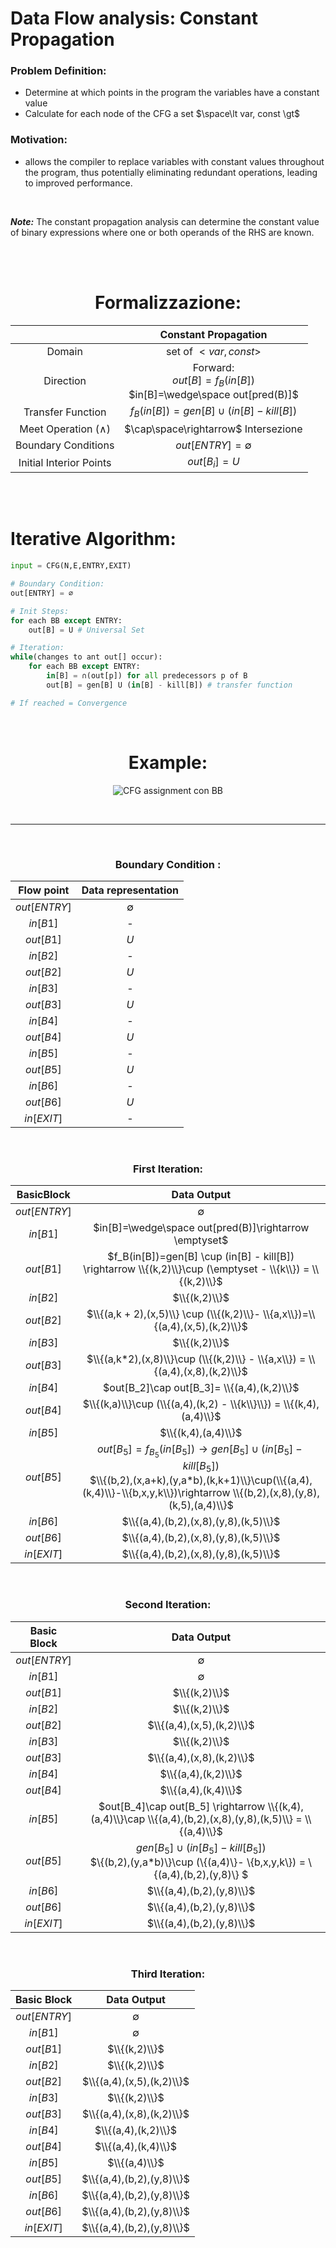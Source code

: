 # Data Flow analysis: Constant Propagation

### Problem Definition:

- Determine at which points in the program the variables have a constant value
- Calculate for each node of the CFG a set $\space\lt var, const \gt$

### Motivation:

- allows the compiler to replace variables with constant values throughout the program, thus potentially eliminating redundant operations, leading to improved performance.

<br>

**_Note:_** The constant propagation analysis can determine the constant value of binary expressions where one or both operands of the RHS are known.

<br><br>

<center>

# Formalizzazione:

|                           |                        **Constant Propagation**                        |
| :-----------------------: | :--------------------------------------------------------------------: |
|          Domain           |                      set of $\lt var, const \gt$                       |
|         Direction         | Forward:<br>$out[B]=f_B(in[B])$ <br> $in[B]=\wedge\space out[pred(B)]$ |
|     Transfer Function     |               $f_B(in[B])=gen[B] \cup (in[B] - kill[B])$               |
| Meet Operation $(\wedge)$ |                  $\cap\space\rightarrow$ Intersezione                  |
|    Boundary Conditions    |                        $out[ENTRY] = \emptyset$                        |
|  Initial Interior Points  |                             $out[B_i] = U$                             |

</center>

<br><br>

# Iterative Algorithm:

```python
input = CFG(N,E,ENTRY,EXIT)

# Boundary Condition:
out[ENTRY] = ∅

# Init Steps:
for each BB except ENTRY:
    out[B] = U # Universal Set

# Iteration:
while(changes to ant out[] occur):
    for each BB except ENTRY:
        in[B] = ∩(out[p]) for all predecessors p of B
        out[B] = gen[B] U (in[B] - kill[B]) # transfer function

# If reached = Convergence
```

<br>

<center>

# Example:

![CFG assignment con BB](../img/CFG_BB_CP.png)

<br>

</center>

---

<br>

<center>

### Boundary Condition :

|  Flow point  | Data representation |
| :----------: | :-----------------: |
| $out[ENTRY]$ |     $\emptyset$     |
|   $in[B1]$   |          -          |
|  $out[B1]$   |         $U$         |
|   $in[B2]$   |          -          |
|  $out[B2]$   |         $U$         |
|   $in[B3]$   |          -          |
|  $out[B3]$   |         $U$         |
|   $in[B4]$   |          -          |
|  $out[B4]$   |         $U$         |
|   $in[B5]$   |          -          |
|  $out[B5]$   |         $U$         |
|   $in[B6]$   |          -          |
|  $out[B6]$   |         $U$         |
|  $in[EXIT]$  |          -          |

</center>

<br>

<center>

### First Iteration:

|  BasicBlock  |                                                                                                Data Output                                                                                                |
| :----------: | :-------------------------------------------------------------------------------------------------------------------------------------------------------------------------------------------------------: |
| $out[ENTRY]$ |                                                                                                $\emptyset$                                                                                                |
|   $in[B1]$   |                                                                          $in[B]=\wedge\space out[pred(B)]\rightarrow \emptyset$                                                                           |
|  $out[B1]$   |                                                $f_B(in[B])=gen[B] \cup (in[B] - kill[B]) \rightarrow \\{(k,2)\\}\cup (\emptyset - \\{k\\}) = \\{(k,2)\\}$                                                 |
|   $in[B2]$   |                                                                                               $\\{(k,2)\\}$                                                                                               |
|  $out[B2]$   |                                                               $\\{(a,k + 2),(x,5)\\} \cup (\\{(k,2)\\}- \\{a,x\\})=\\{(a,4),(x,5),(k,2)\\}$                                                               |
|   $in[B3]$   |                                                                                               $\\{(k,2)\\}$                                                                                               |
|  $out[B3]$   |                                                               $\\{(a,k*2),(x,8)\\}\cup (\\{(k,2)\\} - \\{a,x\\}) = \\{(a,4),(x,8),(k,2)\\}$                                                               |
|   $in[B4]$   |                                                                                $out[B_2]\cap out[B_3]= \\{(a,4),(k,2)\\}$                                                                                 |
|  $out[B4]$   |                                                                    $\\{(k,a)\\}\cup (\\{(a,4),(k,2) - \\{k\\}\\}) = \\{(k,4),(a,4)\\}$                                                                    |
|   $in[B5]$   |                                                                                            $\\{(k,4),(a,4)\\}$                                                                                            |
|  $out[B5]$   | $out[B_5] = f_{B_5}(in[B_5])\rightarrow gen[B_5]\cup(in[B_5] - kill[B_5])$ <br> $\\{(b,2),(x,a+k),(y,a*b),(k,k+1)\\}\cup(\\{(a,4),(k,4)\\}-\\{b,x,y,k\\})\rightarrow \\{(b,2),(x,8),(y,8),(k,5),(a,4)\\}$ |
|   $in[B6]$   |                                                                                   $\\{(a,4),(b,2),(x,8),(y,8),(k,5)\\}$                                                                                   |
|  $out[B6]$   |                                                                                   $\\{(a,4),(b,2),(x,8),(y,8),(k,5)\\}$                                                                                   |
|  $in[EXIT]$  |                                                                                   $\\{(a,4),(b,2),(x,8),(y,8),(k,5)\\}$                                                                                   |

</center>
<br>

<center>

### Second Iteration:

| Basic Block  |                                                         Data Output                                                         |
| :----------: | :-------------------------------------------------------------------------------------------------------------------------: |
| $out[ENTRY]$ |                                                         $\emptyset$                                                         |
|   $in[B1]$   |                                                         $\emptyset$                                                         |
|  $out[B1]$   |                                                        $\\{(k,2)\\}$                                                        |
|   $in[B2]$   |                                                        $\\{(k,2)\\}$                                                        |
|  $out[B2]$   |                                                  $\\{(a,4),(x,5),(k,2)\\}$                                                  |
|   $in[B3]$   |                                                        $\\{(k,2)\\}$                                                        |
|  $out[B3]$   |                                                  $\\{(a,4),(x,8),(k,2)\\}$                                                  |
|   $in[B4]$   |                                                     $\\{(a,4),(k,2)\\}$                                                     |
|  $out[B4]$   |                                                     $\\{(a,4),(k,4)\\}$                                                     |
|   $in[B5]$   |         $out[B_4]\cap out[B_5] \rightarrow \\{(k,4),(a,4)\\}\cap \\{(a,4),(b,2),(x,8),(y,8),(k,5)\\} = \\{(a,4)\\}$         |
|  $out[B5]$   | $gen[B_5]\cup(in[B_5] - kill[B_5])$ <br> $\\{(b,2),(y,a\*b)\\}\cup (\\{(a,4)\\}- \\{b,x,y,k\\}) = \\{(a,4),(b,2),(y,8)\\} $ |
|   $in[B6]$   |                                                  $\\{(a,4),(b,2),(y,8)\\}$                                                  |
|  $out[B6]$   |                                                  $\\{(a,4),(b,2),(y,8)\\}$                                                  |
|  $in[EXIT]$  |                                                  $\\{(a,4),(b,2),(y,8)\\}$                                                  |

</center>

<br>

<center>

### Third Iteration:

| Basic Block  |        Data Output        |
| :----------: | :-----------------------: |
| $out[ENTRY]$ |        $\emptyset$        |
|   $in[B1]$   |        $\emptyset$        |
|  $out[B1]$   |       $\\{(k,2)\\}$       |
|   $in[B2]$   |       $\\{(k,2)\\}$       |
|  $out[B2]$   | $\\{(a,4),(x,5),(k,2)\\}$ |
|   $in[B3]$   |       $\\{(k,2)\\}$       |
|  $out[B3]$   | $\\{(a,4),(x,8),(k,2)\\}$ |
|   $in[B4]$   |    $\\{(a,4),(k,2)\\}$    |
|  $out[B4]$   |    $\\{(a,4),(k,4)\\}$    |
|   $in[B5]$   |       $\\{(a,4)\\}$       |
|  $out[B5]$   | $\\{(a,4),(b,2),(y,8)\\}$ |
|   $in[B6]$   | $\\{(a,4),(b,2),(y,8)\\}$ |
|  $out[B6]$   | $\\{(a,4),(b,2),(y,8)\\}$ |
|  $in[EXIT]$  | $\\{(a,4),(b,2),(y,8)\\}$ |

</center>
